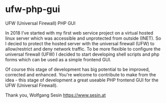# ufw-php-gui
UFW (Universal Firewall) PHP GUI

In 2018 I've started with my first web service project on a virtual hosted linux server which was accessible and unprotected from outside (INET). So I decied to protect the hosted server with the universal firewall (UFW) to allow/restrict and deny network traffic. To be more flexible to configure the universal firewall (UFW) I decided to start developing shell scripts and php forms which can be used as a simple frontend GUI.

Of course this stage of development has big potential to be improved, corrected and enhanced. You're welcome to contribute to make from the idea - this stage of development a great useable PHP frontend GUI for the UFW (Universal Firewall).

Thank you,
Wolfgang Sesin
https://www.sesin.at

